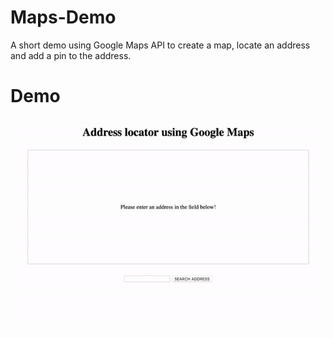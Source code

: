 # Maps-Demo
A short demo using Google Maps API to create a map, locate an address and add a pin to the address.

# Demo
![](maps-demo-gif.gif)
